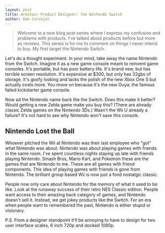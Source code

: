 ```yaml
---
layout: post
title: Armchair Product Designer: the Nintendo Switch
author: Dan Carvajal
---
```

> Welcome to a new blog post series where I express my confusion and problems with products. I've talked about products before but more as reviews. This series is for me to comment on things I never intend to buy. My first target the Nintendo Switch.

Let's do a thought experiment. In your mind, take away the name Nintendo from the Switch. Imagine it as a new game console meant to reinvent game consoles. It's portable, but has poor battery life. It's brand new, but has terrible screen resolution. It's expensive at $300, but only has 32gbs of storage. It's goofy looking and lacks the polish of the new Xbox One S but actually costs more. You move on because it's the new Ouya; the famous failed kickstarter game console.

Now ad the Nintendo name back the the Switch. Does this make it better? Would getting a new Zelda game make you buy this? (There are already classic Zelda games on the Nintendo 3Ds.) Wasn't the Wii U already a failure? It's not hard to see why Nintendo won't save this console.

## Nintendo Lost the Ball

Whoever pitched the Wii at Nintendo was their last employee who "got" what Nintendo was about. Nintendo was about playing games with friends in the same room. I've spent countless nights staying up late with friends playing Nintendo. Smash Bros, Mario Kart, and Pokemon these are the games that are Nintendo to me. These are all games with friend components. This idea of playing games with friends is gone from Nintendo. The brilliant group based Wii is now just a fond nostalgic classic.

People now only care about Nintendo for the memory of what it used to be like. Look at the runaway success of their retro NES Classic edition. People want access to their amazing back category of games, and Nintendo doesn't sell it. Instead, we get jokey products like the Switch. For an era when people want to remembered the past, Nintendo is either stupid or visionary.

P.S. From a designer standpoint it’ll be annoying to have to design for two user interface scales, 6 inch 720p and docked 1080p.
